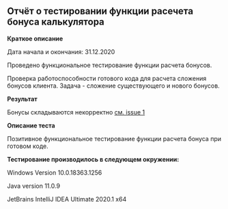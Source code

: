 ## Отчёт о тестировании функции расечета бонуса калькулятора

**Краткое описание**

Дата начала и окончания: 31.12.2020 

Проведено функциональное тестирование функции расчета бонусов. 

Проверка работоспособности готового кода для расчета сложения бонусов клиента. Задача - сложение существующего и нового бонусов. 

**Результат**

Бонусы складываются некорректно [см. issue 1](https://github.com/AdamovaM/AdamovaM-dz-java-1.2-z2/issues/1) 

**Описание теста**

Позитивное функциональное тестирование функции расчета бонуса при готовом коде.


**Тестирование производилось в следующем окружении:**

Windows Version 10.0.18363.1256

Java version 11.0.9

JetBrains IntelliJ IDEA Ultimate 2020.1 x64
